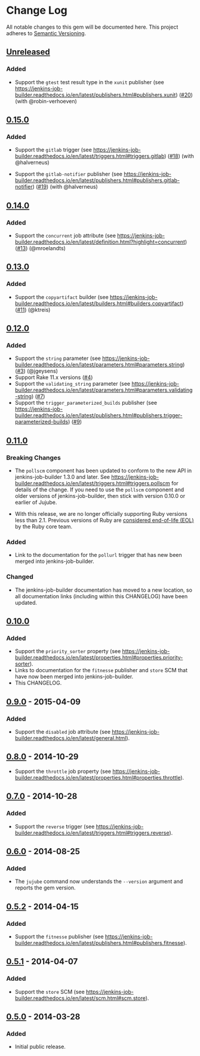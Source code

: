 # Change Log

All notable changes to this gem will be documented here. This project
adheres to [Semantic Versioning](http://semver.org/).

## [Unreleased][unreleased]

### Added

- Support the `gtest` test result type in the `xunit` publisher (see
  https://jenkins-job-builder.readthedocs.io/en/latest/publishers.html#publishers.xunit)  ([#20](https://github.com/randycoulman/jujube/pull/20)) (with @robin-verhoeven)

## [0.15.0][0.15.0]

### Added

- Support the `gitlab` trigger (see https://jenkins-job-builder.readthedocs.io/en/latest/triggers.html#triggers.gitlab) ([#18](https://github.com/randycoulman/jujube/pull/18)) (with @halverneus)

- Support the `gitlab-notifier` publisher (see https://jenkins-job-builder.readthedocs.io/en/latest/publishers.html#publishers.gitlab-notifier) ([#19](https://github.com/randycoulman/jujube/pull/19)) (with @halverneus)

## [0.14.0][0.14.0]

### Added

- Support the `concurrent` job attribute
  (see https://jenkins-job-builder.readthedocs.io/en/latest/definition.html?highlight=concurrent) ([#13](https://github.com/randycoulman/jujube/pull/11)) (@mroelandts)

## [0.13.0][0.13.0]

### Added

- Support the `copyartifact` builder (see https://jenkins-job-builder.readthedocs.io/en/latest/builders.html#builders.copyartifact) ([#11](https://github.com/randycoulman/jujube/pull/11)) (@ktreis)

## [0.12.0][0.12.0]

### Added

- Support the `string` parameter (see https://jenkins-job-builder.readthedocs.io/en/latest/parameters.html#parameters.string) ([#3](https://github.com/randycoulman/jujube/pull/3)) (@jgeysens)
- Support Rake 11.x versions ([#4](https://github.com/randycoulman/jujube/pull/4))
- Support the `validating_string` parameter (see https://jenkins-job-builder.readthedocs.io/en/latest/parameters.html#parameters.validating-string) ([#7](https://github.com/randycoulman/jujube/pull/7))
- Support the `trigger_parameterized_builds` publisher (see https://jenkins-job-builder.readthedocs.io/en/latest/publishers.html#publishers.trigger-parameterized-builds) ([#9](https://github.com/randycoulman/jujube/pull/9))

## [0.11.0][0.11.0]

### Breaking Changes

- The `pollscm` component has been updated to conform to the new API in jenkins-job-builder 1.3.0 and later. See https://jenkins-job-builder.readthedocs.io/en/latest/triggers.html#triggers.pollscm for details of the change. If you need to use the `pollscm` component and older versions of jenkins-job-builder, then stick with version 0.10.0 or earlier of Jujube.

- With this release, we are no longer officially supporting Ruby versions less than 2.1. Previous versions of Ruby are [considered end-of-life (EOL)](https://www.ruby-lang.org/en/downloads/) by the Ruby core team.

### Added

- Link to the documentation for the `pollurl` trigger that has new been merged into jenkins-job-builder.

### Changed

- The jenkins-job-builder documentation has moved to a new location, so all documentation links (including within this CHANGELOG) have been updated.

## [0.10.0][0.10.0]

### Added

- Support the `priority_sorter` property (see https://jenkins-job-builder.readthedocs.io/en/latest/properties.html#properties.priority-sorter).
- Links to documentation for the `fitnesse` publisher and `store` SCM that have now been merged into jenkins-job-builder.
- This CHANGELOG.

## [0.9.0][0.9.0] - 2015-04-09

### Added

- Support the `disabled` job attribute
  (see https://jenkins-job-builder.readthedocs.io/en/latest/general.html).

## [0.8.0][0.8.0] - 2014-10-29

- Support the `throttle` job property (see https://jenkins-job-builder.readthedocs.io/en/latest/properties.html#properties.throttle).

## [0.7.0][0.7.0] - 2014-10-28

### Added

- Support the `reverse` trigger (see https://jenkins-job-builder.readthedocs.io/en/latest/triggers.html#triggers.reverse).

## [0.6.0][0.6.0] - 2014-08-25

### Added

- The `jujube` command now understands the `--version` argument and reports the gem version.

## [0.5.2][0.5.2] - 2014-04-15

### Added

- Support the `fitnesse` publisher (see https://jenkins-job-builder.readthedocs.io/en/latest/publishers.html#publishers.fitnesse).

## [0.5.1][0.5.1] - 2014-04-07

### Added

- Support the `store` SCM (see https://jenkins-job-builder.readthedocs.io/en/latest/scm.html#scm.store).

## [0.5.0][0.5.0] - 2014-03-28

### Added

- Initial public release.

[unreleased]: https://github.com/randycoulman/jujube/compare/v0.15.0...HEAD
[0.15.0]: https://github.com/randycoulman/jujube/compare/v0.14.0...v0.15.0
[0.14.0]: https://github.com/randycoulman/jujube/compare/v0.13.0...v0.14.0
[0.13.0]: https://github.com/randycoulman/jujube/compare/v0.12.0...v0.13.0
[0.12.0]: https://github.com/randycoulman/jujube/compare/v0.11.0...v0.12.0
[0.11.0]: https://github.com/randycoulman/jujube/compare/v0.10.0...v0.11.0
[0.10.0]: https://github.com/randycoulman/jujube/compare/v0.9.0...v0.10.0
[0.9.0]: https://github.com/randycoulman/jujube/compare/v0.8.0...v0.9.0
[0.8.0]: https://github.com/randycoulman/jujube/compare/v0.7.0...v0.8.0
[0.7.0]: https://github.com/randycoulman/jujube/compare/v0.6.0...v0.7.0
[0.6.0]: https://github.com/randycoulman/jujube/compare/v0.5.2...v0.6.0
[0.5.2]: https://github.com/randycoulman/jujube/compare/v0.5.1...v0.5.2
[0.5.1]: https://github.com/randycoulman/jujube/compare/v0.5.0...v0.5.1
[0.5.0]: https://github.com/randycoulman/jujube/compare/master@%7B2014-03-11%7D...v0.5.0

